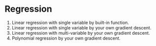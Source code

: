 # Regression

1. Linear regression with single variable by built-in function.
2. Linear regression with single variable by your own gradient descent.
3. Linear regression with multi-variable by your own gradient descent.
4. Polynomial regression by your own gradient descent.

